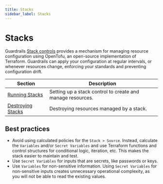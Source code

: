```yaml
---
title: Stacks
sidebar_label: Stacks
---
```


# Stacks

Guardrails [Stack controls](/guardrails/docs/concepts/guardrails/stacks) provides a mechanism for managing resource configuration using OpenTofu, an open-source implementation of Terraform.  Guardrails can apply your configuration at regular intervals, or whenever resources change, enforcing your standards and preventing configuration drift.

| Section	          | Description
|-------------------|-------------------------------------------
| [Running Stacks](/guardrails/docs/guides/using-guardrails/stacks/running) | Setting up a stack control to create and manage resources.
| [Destroying Stacks](/guardrails/docs/guides/using-guardrails/stacks/destroying) | Destroying resources managed by a stack.


## Best practices
- Avoid using calculated policies for the `Stack > Source`.  Instead, calculate the `Variables` and/or `Secret Variables` and use Terraform functions and control structures for conditional logic, iteration, etc.   This makes the stack easier to maintain and test.
- Use `Secret Variables` for inputs that are secrets, like passwords or keys.
- Use `Variables` for non-sensitive information.  Using `Secret Variables` for non-sensitive inputs creates unnecessary operational complexity, as you will not be able to read the existing values.